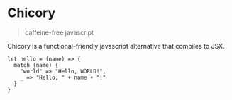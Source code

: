 # Chicory

> caffeine-free javascript

Chicory is a functional-friendly javascript alternative that compiles to JSX.

```chicory
let hello = (name) => {
  match (name) {
    "world" => "Hello, WORLD!",
    _ => "Hello, " + name + "!"
  }
}
```

